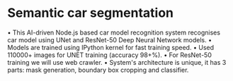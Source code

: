 # Semantic car segmentation
• This AI-driven Node.js based car model recognition system recognises car model using UNet and ResNet-50 Deep Neural Network models.
• Models are trained using IPython kernel for fast training speed.
• Used 110000+ images for UNET training (accuracy 98+%).
• For ResNet-50 training we will use web crawler. 
• System's architecture is unique, it has 3 parts: mask generation, boundary box cropping and classifier.
